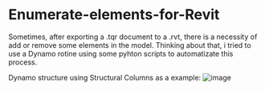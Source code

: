 # Enumerate-elements-for-Revit
Sometimes, after exporting a .tqr document to a .rvt, there is a necessity of add or remove some elements in the model. Thinking about that, i tried to use a Dynamo rotine using some pyhton scripts to automatizate this process.

Dynamo structure using Structural Columns as a example:
![image](https://user-images.githubusercontent.com/84761433/126251613-a079b73c-7653-46f1-8d4a-2b46c75e9670.png)
